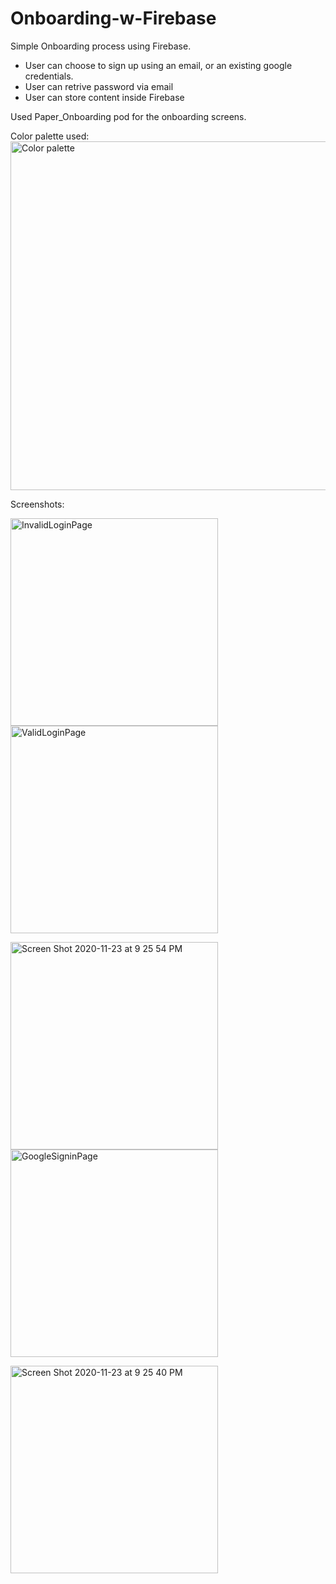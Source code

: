 # Onboarding-w-Firebase

Simple Onboarding process using Firebase. 
- User can choose to sign up using an email, or an existing google credentials. 
- User can retrive password via email
- User can store content inside Firebase

Used Paper_Onboarding pod for the onboarding screens. 

Color palette used: 
<img width="558" alt="Color palette" src="https://user-images.githubusercontent.com/64371072/100051418-b5b64180-2dd0-11eb-91ec-cc24765b0d27.png">

Screenshots: 

<img width="332" alt="InvalidLoginPage" src="https://user-images.githubusercontent.com/64371072/100052085-0da17800-2dd2-11eb-8613-e1a4a2d1cdc1.png"><img width="332" alt="ValidLoginPage" src="https://user-images.githubusercontent.com/64371072/100052086-0f6b3b80-2dd2-11eb-9155-8ffaafb4d511.png">

<img width="332" alt="Screen Shot 2020-11-23 at 9 25 54 PM" src="https://user-images.githubusercontent.com/64371072/100052356-9a4c3600-2dd2-11eb-8356-f457884afc82.png"><img width="332" alt="GoogleSigninPage" src="https://user-images.githubusercontent.com/64371072/100052081-0b3f1e00-2dd2-11eb-8736-2ac5755016b9.png">

<img width="332" alt="Screen Shot 2020-11-23 at 9 25 40 PM" src="https://user-images.githubusercontent.com/64371072/100052359-9b7d6300-2dd2-11eb-990f-e45eddf6af55.png">




